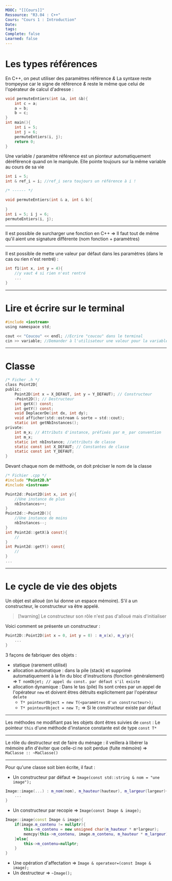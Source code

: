 ```yaml
---
MOOC: "[[Cours]]"
Ressource: "R3.04 : C++"
Cours: "Cours 1 : Introduction"
Date: 
tags: 
Complete: false
Learned: false
---
```

# Les types références
En C++, on peut utiliser des paramètres référence *&*
La syntaxe reste trompeyse car le signe de référence *&* reste le même que celui de l'opérateur de calcul d'adresse :
```C
void permuteEntiers(int &a, int &b){
	int c = a;
	a = b;
	b = c;
}
int main(){
	int i = 5;
	int j = 6;
	permuteEntiers(i, j);
	return 0;
}
```

Une variable / paramètre référence est un pionteur automatiquement déréférencé quand on le manipule. Elle pointe toujours sur la même variable au cours de sa vie
```C
int i = 5;
int & ref_i = i; //ref_i sera toujours un référence à i !

/* ------ */

void permuteEntiers(int & a, int & b){
	
}
int i = 5; i j = 6;
permuteEntiers(i, j);
```



---
Il est possible de surcharger une fonction en C++
⇒ Il faut tout de même qu'il aient une signature différente (nom fonction + paramètres)

---
Il est possible de mette une valeur par défaut dans les paramètres (dans le cas ou rien n'est rentré) :
```C
int f1(int x, int y = 4){
	//y vaut 4 si rien n'est rentré
	...
}
```

---
# Lire et écrire sur le terminal
```C
#include <iostream>
using namespace std;

cout << "Coucou" << endl; //Ecrire "coucou" dans le terminal
cin >> variable; //Demander à l'utilisateur une valeur pour la variable
```


---
# Classe
```C
/* Ficher .h */
class Point2D{
public:
	Point2D(int x = X_DEFAUT, int y = Y_DEFAUT); // Constructeur
	~Point2D(); // Destructeur
	int getX() const;
	int getY() const;
	void DeplacerDe(int dx, int dy);
	void afficher(std::ostream & sorte = std::cout);
	static int getNbInstances();
private:
	int m_x; // Attributs d'instance, préfixés par m_ par convention
	int m_x;
	static int nbInstance; //attributs de classe
	static const int X_DEFAUT; // Constantes de classe
	static const int Y_DEFAUT;
}
```

Devant chaque nom de méthode, on doit préciser le nom de la classe

```C
/* Fichier .cpp */
#include "Point2D.h"
#include <iostream>

Point2d::Point2D(int x, int y){
	//Une instance de plus
	nbInstances++;
}
Point2d::~Point2D(){
	//Une instance de moins
	nbInstances--;
}
int Point2d::getX(à const){
	//
}
int Point2d::getY() const{
	//
}
...
```

---
# Le cycle de vie des objets
Un objet est alloué (on lui donne un espace mémoire). S'il a un constructeur, le constructeur va être appelé.

>[!warning] Le constructeur
>son rôle n'est pas d'alloué mais d'initialiser

Voici comment se présente un constructeur :
```Cpp
Point2D::Point2D(int x = 0, int y = 0) : m_x(x), m_y(y){
	...
}
```

3 façons de fabriquer des objets :
- statique (rarement utilisé)
- allocation automatique : dans la pile (stack) et supprimé automatiquement à la fin du bloc d'instructions (fonction généralement) ⇒ `T nomObjet; // appel du const. par défaut s'il existe`
- allocation dynamique : Dans le tas (pile) Ils sont crées par un appel de l'opérateur `new` et doivent êtres détruits explicitement par l'opérateur `delete`
	- `T* pointeurObject = new T(<paramètres d'un constructeur>);`
	- `T* pointeurObject = new T;` ⇒ Si le constructeur existe par défaut

---
Les méthodes ne modifiant pas les objets dont êtres suivies de `const` : Le pointeur `this` d'une méthode d'instance constante est de type `const T*`

---
Le rôle du destructeur est de faire du ménage : il veillera à libérer la mémoire afin d'éviter que celle-ci ne soit perdue (fuite mémoire)
⇒ `MaClasse :: ~MaClasse()`

---
Pour qu'une classe soit bien écrite, il faut :
- Un constructeur par défaut ⇒ `Image(const std::string & nom = "une image");`
```cpp
Image::image(...) : m_nom(nom), m_hauteur(hauteur), m_largeur(largeur){
	...
}
```
- Un constructeur par recopie ⇒ `Image(const Image & image);`
```cpp
Image::image(const Image & image){
	if(image.m_contenu != nullptr){
		this->m_contenu = new unsigned char(m_hauteur * m*largeur);
		memcpy(this->m_contenu, image.m_contenu, m_hauteur * m_largeur);
	}else{
		this->m_contenu=nullptr;
	}
}
```
- Une opération d'affectation ⇒ `Image & operateor=(const Image & image);`
- Un destructeur ⇒ `~Image();`